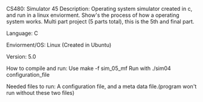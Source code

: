 CS480: Simulator 45
Description: Operating system simulator created in c, and run in a linux
	     enviorment. Show's the process of how a operating system works.
	     Multi part project (5 parts total), this is the 5th and final part.

Language: C

Enviorment/OS: Linux (Created in Ubuntu)

Version: 5.0

How to compile and run: Use  make -f sim_05_mf
			Run with ./sim04 configuration_file

Needed files to run: A configuration file, and a meta data file.(program won't  		     run without these two files)
